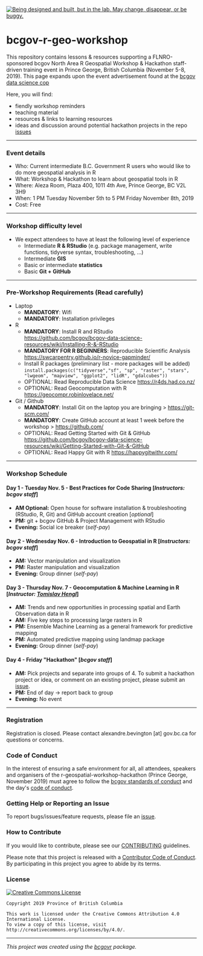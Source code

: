<a id="devex-badge" rel="Exploration" href="https://github.com/BCDevExchange/assets/blob/master/README.md"><img alt="Being designed and built, but in the lab. May change, disappear, or be buggy." style="border-width:0" src="https://assets.bcdevexchange.org/images/badges/exploration.svg" title="Being designed and built, but in the lab. May change, disappear, or be buggy." /></a>


# bcgov-r-geo-workshop

This repository contains lessons & resources supporting a FLNRO-sponsored bcgov North Area R Geospatial Workshop & Hackathon staff-driven training event in Prince George, British Columbia (November 5-8, 2019). This page expands upon the event advertisement found at the [bcgov data science cop](https://github.com/bcgov/bcgov-data-science-cop/tree/master/2019/2019-11-05_r-spatial-pg)

Here, you will find:

- fiendly workshop reminders
- teaching material
- resources & links to learning resources
- ideas and discussion around potential hackathon projects in the repo [issues](https://github.com/bcgov/ds-cop-intro-to-r/issues/)

------

### Event details 
- Who: Current intermediate B.C. Government R users who would like to do more geospatial analysis in R
- What: Workshop & Hackathon to learn about geospatial tools in R
- Where: Aleza Room, Plaza 400, 1011 4th Ave, Prince George, BC V2L 3H9
- When: 1 PM Tuesday November 5th to 5 PM Friday November 8th, 2019
- Cost: Free

------

### Workshop difficulty level
- We expect attendees to have at least the following level of experience
  - Intermediate **R & RStudio** (e.g. package management, write functions, tidyverse syntax, troubleshooting, ...)
  - Intermediate **GIS** 
  - Basic or intermediate **statistics**
  - Basic **Git + GitHub**
  
------

### Pre-Workshop Requirements (Read carefully)
- Laptop 
  - **MANDATORY**: Wifi 
  - **MANDATORY**: Installation privileges
- R
  - **MANDATORY**: Install R and RStudio https://github.com/bcgov/bcgov-data-science-resources/wiki/Installing-R-&-RStudio 
  - **MANDATORY FOR R BEGINNERS**: Reproducible Scientific Analysis https://swcarpentry.github.io/r-novice-gapminder/
  - Install R packages (preliminary list - more packages will be added) 
``` install.packages(c("tidyverse","sf", "sp", "raster", "stars", "lwgeom", "mapview", "ggplot2", "lidR", "gdalcubes")) ```
  - OPTIONAL: Read Reproducible Data Science https://r4ds.had.co.nz/  
  - OPTIONAL: Read Geocomputation with R https://geocompr.robinlovelace.net/  
- Git / Github
  - **MANDATORY**: Install Git on the laptop you are bringing > https://git-scm.com/ 
  - **MANDATORY**: Create GitHub account at least 1 week before the workshop > https://github.com/ 
  - OPTIONAL: Read Getting Started with Git & GitHub https://github.com/bcgov/bcgov-data-science-resources/wiki/Getting-Started-with-Git-&-GitHub 
  - OPTIONAL: Read Happy Git with R https://happygitwithr.com/

------

### Workshop Schedule

#### Day 1 - Tuesday Nov. 5 - Best Practices for Code Sharing [_Instructors: bcgov staff_]
- **AM Optional:** Open house for software installation & troubleshooting (RStudio, R, Git) and GitHub account creation [_optional_]
- **PM:** git + bcgov GitHub & Project Management with RStudio
-	**Evening:** Social ice breaker (_self-pay_)

#### Day 2 - Wednesday Nov. 6 - Introduction to Geospatial in R [_Instructors: bcgov staff_]
-	**AM:** Vector manipulation and visualization
-	**PM:** Raster manipulation and visualization
-	**Evening:** Group dinner (_self-pay_)

#### Day 3 - Thursday Nov. 7 - Geocomputation & Machine Learning in R [_Instructor: [Tomislav Hengl](https://github.com/thengl)_]
-	**AM:** Trends and new opportunities in processing spatial and Earth Observation data in R
- **AM:** Five key steps to processing large rasters in R
- **PM:** Ensemble Machine Learning as a general framework for predictive mapping 
- **PM:** Automated predictive mapping using landmap package
-	**Evening:** Group dinner (_self-pay_)

#### Day 4 - Friday "Hackathon" [_bcgov staff_]
-	**AM:** Pick projects and separate into groups of 4. To submit a hackathon project or idea, or comment on an existing project, please submit an  [issue](https://github.com/bcgov/ds-cop-intro-to-r/issues/).
-	**PM:** End of day -> report back to group
-	**Evening:** No event
 
------

### Registration

Registration is closed. Please contact alexandre.bevington [at] gov.bc.ca  for questions or concerns. 


### Code of Conduct

In the interest of ensuring a safe environment for all,  all attendees, speakers and organisers of the r-geospatial-workshop-hackathon (Prince George, November 2019) must agree to follow the [bcgov standards of conduct](https://www2.gov.bc.ca/gov/content/careers-myhr/about-the-bc-public-service/ethics-standards-of-conduct/standards-of-conduct) and the day's [code of conduct](https://www.contributor-covenant.org/version/1/4/code-of-conduct).


### Getting Help or Reporting an Issue

To report bugs/issues/feature requests, please file an [issue](https://github.com/bcgov/ds-cop-intro-to-r/issues/).


### How to Contribute

If you would like to contribute, please see our [CONTRIBUTING](CONTRIBUTING.md) guidelines.

Please note that this project is released with a [Contributor Code of Conduct](CODE_OF_CONDUCT.md). By participating in this project you agree to abide by its terms.


### License

[![Creative Commons License](https://i.creativecommons.org/l/by/4.0/88x31.png)](http://creativecommons.org/licenses/by/4.0/)

```
Copyright 2019 Province of British Columbia

This work is licensed under the Creative Commons Attribution 4.0 International License.
To view a copy of this license, visit http://creativecommons.org/licenses/by/4.0/.
```
---
*This project was created using the [bcgovr](https://github.com/bcgov/bcgovr) package.* 
